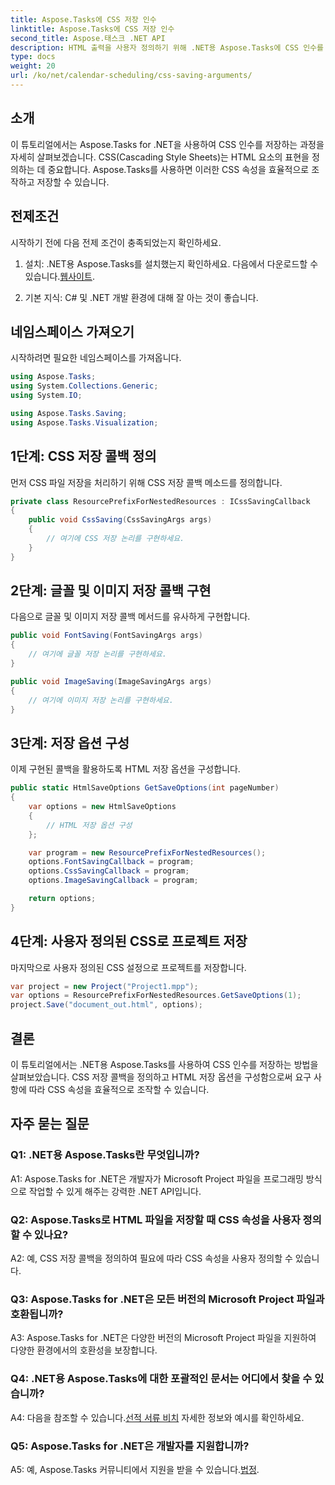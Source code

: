 ```yaml
---
title: Aspose.Tasks에 CSS 저장 인수
linktitle: Aspose.Tasks에 CSS 저장 인수
second_title: Aspose.태스크 .NET API
description: HTML 출력을 사용자 정의하기 위해 .NET용 Aspose.Tasks에 CSS 인수를 저장하는 방법을 알아보세요. 맞춤형 CSS 설정으로 프레젠테이션을 향상하세요.
type: docs
weight: 20
url: /ko/net/calendar-scheduling/css-saving-arguments/
---
```

## 소개

이 튜토리얼에서는 Aspose.Tasks for .NET을 사용하여 CSS 인수를 저장하는 과정을 자세히 살펴보겠습니다. CSS(Cascading Style Sheets)는 HTML 요소의 표현을 정의하는 데 중요합니다. Aspose.Tasks를 사용하면 이러한 CSS 속성을 효율적으로 조작하고 저장할 수 있습니다.

## 전제조건

시작하기 전에 다음 전제 조건이 충족되었는지 확인하세요.

1.  설치: .NET용 Aspose.Tasks를 설치했는지 확인하세요. 다음에서 다운로드할 수 있습니다.[웹사이트](https://releases.aspose.com/tasks/net/).

2. 기본 지식: C# 및 .NET 개발 환경에 대해 잘 아는 것이 좋습니다.

## 네임스페이스 가져오기

시작하려면 필요한 네임스페이스를 가져옵니다.

```csharp
using Aspose.Tasks;
using System.Collections.Generic;
using System.IO;

using Aspose.Tasks.Saving;
using Aspose.Tasks.Visualization;

```
## 1단계: CSS 저장 콜백 정의

먼저 CSS 파일 저장을 처리하기 위해 CSS 저장 콜백 메소드를 정의합니다.

```csharp
private class ResourcePrefixForNestedResources : ICssSavingCallback
{
    public void CssSaving(CssSavingArgs args)
    {
        // 여기에 CSS 저장 논리를 구현하세요.
    }
}
```

## 2단계: 글꼴 및 이미지 저장 콜백 구현

다음으로 글꼴 및 이미지 저장 콜백 메서드를 유사하게 구현합니다.

```csharp
public void FontSaving(FontSavingArgs args)
{
    // 여기에 글꼴 저장 논리를 구현하세요.
}

public void ImageSaving(ImageSavingArgs args)
{
    // 여기에 이미지 저장 논리를 구현하세요.
}
```

## 3단계: 저장 옵션 구성

이제 구현된 콜백을 활용하도록 HTML 저장 옵션을 구성합니다.

```csharp
public static HtmlSaveOptions GetSaveOptions(int pageNumber)
{
    var options = new HtmlSaveOptions
    {
        // HTML 저장 옵션 구성
    };

    var program = new ResourcePrefixForNestedResources();
    options.FontSavingCallback = program;
    options.CssSavingCallback = program;
    options.ImageSavingCallback = program;

    return options;
}
```

## 4단계: 사용자 정의된 CSS로 프로젝트 저장

마지막으로 사용자 정의된 CSS 설정으로 프로젝트를 저장합니다.

```csharp
var project = new Project("Project1.mpp");
var options = ResourcePrefixForNestedResources.GetSaveOptions(1);
project.Save("document_out.html", options);
```

## 결론

이 튜토리얼에서는 .NET용 Aspose.Tasks를 사용하여 CSS 인수를 저장하는 방법을 살펴보았습니다. CSS 저장 콜백을 정의하고 HTML 저장 옵션을 구성함으로써 요구 사항에 따라 CSS 속성을 효율적으로 조작할 수 있습니다.

## 자주 묻는 질문

### Q1: .NET용 Aspose.Tasks란 무엇입니까?

A1: Aspose.Tasks for .NET은 개발자가 Microsoft Project 파일을 프로그래밍 방식으로 작업할 수 있게 해주는 강력한 .NET API입니다.

### Q2: Aspose.Tasks로 HTML 파일을 저장할 때 CSS 속성을 사용자 정의할 수 있나요?

A2: 예, CSS 저장 콜백을 정의하여 필요에 따라 CSS 속성을 사용자 정의할 수 있습니다.

### Q3: Aspose.Tasks for .NET은 모든 버전의 Microsoft Project 파일과 호환됩니까?

A3: Aspose.Tasks for .NET은 다양한 버전의 Microsoft Project 파일을 지원하여 다양한 환경에서의 호환성을 보장합니다.

### Q4: .NET용 Aspose.Tasks에 대한 포괄적인 문서는 어디에서 찾을 수 있습니까?

 A4: 다음을 참조할 수 있습니다.[선적 서류 비치](https://reference.aspose.com/tasks/net/) 자세한 정보와 예시를 확인하세요.

### Q5: Aspose.Tasks for .NET은 개발자를 지원합니까?

 A5: 예, Aspose.Tasks 커뮤니티에서 지원을 받을 수 있습니다.[법정](https://forum.aspose.com/c/tasks/15).